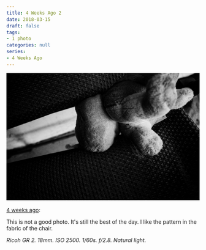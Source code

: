 ```yaml
---
title: 4 Weeks Ago 2
date: 2018-03-15
draft: false
tags:
- 1 photo
categories: null
series: 
- 4 Weeks Ago
---
```

![4 Weeks 2](4weeks2.jpg)

[4 weeks ago](https://light-transmuter.netlify.com/posts/4weeks/):

This is not a good photo. It's still the best of the day. I like the pattern in the fabric of the chair.

*Ricoh GR 2. 18mm. ISO 2500. 1/60s. f/2.8. Natural light.*
